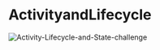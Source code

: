 # ActivityandLifecycle
![Activity-Lifecycle-and-State-challenge](https://user-images.githubusercontent.com/81616443/145715521-8db985f9-5ed4-4de6-bcc2-177dc53c2b97.gif)
